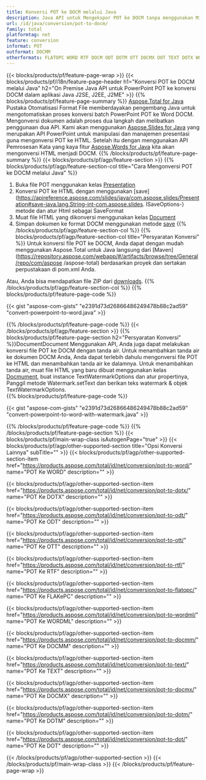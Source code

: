 ```yaml
---
title: Konversi POT ke DOCM melalui Java
description: Java API untuk Mengekspor POT ke DOCM tanpa menggunakan Microsoft Word atau PowerPoint
url: /id/java/conversion/pot-to-docm/
family: total
platformtag: net
feature: conversion
informat: POT
outformat: DOCMM
otherformats: FLATOPC WORD RTF DOCM ODT DOTM OTT DOCMX DOT TEXT DOTX WORDML
---
```

{{< blocks/products/pf/feature-page-wrap >}}
{{< blocks/products/pf/i18n/feature-page-header h1="Konversi POT ke DOCM melalui Java" h2="On Premise Java API untuk PowerPoint POT ke konversi DOCM dalam aplikasi Java J2SE, J2EE, J2ME" >}}
{{% blocks/products/pf/feature-page-summary %}}
[Aspose.Total for Java](https://products.aspose.com/total/java/) Pustaka Otomatisasi Format File memberdayakan pengembang Java untuk mengotomatiskan proses konversi batch PowerPoint POT ke Word DOCM. Mengonversi dokumen adalah proses dua langkah dan melibatkan penggunaan dua API. Kami akan menggunakan [Aspose.Slides for Java](https://products.aspose.com/slides/java/) yang merupakan API PowerPoint untuk manipulasi dan manajemen presentasi guna mengonversi POT ke HTML. Setelah itu dengan menggunakan API Pemrosesan Kata yang kaya fitur [Aspose.Words for Java](https://products.aspose.com/words/java/) kita akan mengonversi HTML menjadi DOCM.
{{% /blocks/products/pf/feature-page-summary  %}}
{{< blocks/products/pf/agp/feature-section >}}
{{% blocks/products/pf/agp/feature-section-col title="Cara Mengonversi POT ke DOCM melalui Java" %}}
1. Buka file POT menggunakan kelas [Presentation](https://apireference.aspose.com/slides/java/com.aspose.slides/Presentation)
2. Konversi POT ke HTML dengan menggunakan [save](https://apireference.aspose.com/slides/java/com.aspose.slides/Presentation#save-java.lang.String-int-com.aspose.slides. ISaveOptions-) metode dan atur Html sebagai SaveFormat
3. Muat file HTML yang dikonversi menggunakan kelas [Document](https://apireference.aspose.com/words/java/com.aspose.words/Document)
4. Simpan dokumen ke format DOCM menggunakan metode [save](https://apireference.aspose.com/words/java/com.aspose.words/Document#save(java.lang.String,int))
{{% /blocks/products/pf/agp/feature-section-col %}}
{{% blocks/products/pf/agp/feature-section-col title="Persyaratan Konversi" %}}
Untuk konversi file POT ke DOCM, Anda dapat dengan mudah menggunakan Aspose.Total untuk Java langsung dari [Maven](https://repository.aspose.com/webapp/#/artifacts/browse/tree/General/repo/com/aspose /aspose-total) berdasarkan proyek dan sertakan perpustakaan di pom.xml Anda.

Atau, Anda bisa mendapatkan file ZIP dari [downloads](https://downloads.aspose.com/total/java).
{{% /blocks/products/pf/agp/feature-section-col %}}
{{% blocks/products/pf/feature-page-code %}}

{{< gist "aspose-com-gists" "e2391d73d26866486249478b88c2ad59" "convert-powerpoint-to-word.java" >}}


{{% /blocks/products/pf/feature-page-code %}}
{{< /blocks/products/pf/agp/feature-section >}}
{{% blocks/products/pf/feature-page-section  h2="Persyaratan Konversi" %}}DocumentDocument
Menggunakan API, Anda juga dapat melakukan konversi file POT ke DOCM dengan tanda air. Untuk menambahkan tanda air ke dokumen DOCM Anda, Anda dapat terlebih dahulu mengonversi file POT ke HTML dan menambahkan tanda air ke dalamnya. Untuk menambahkan tanda air, muat file HTML yang baru dibuat menggunakan kelas [Docmument](https://apireference.aspose.com/words/java/com.aspose.words/Docmument), buat instance TextWatermarkOptions dan atur propertinya, Panggil metode Watermark.setText dan berikan teks watermark & objek TextWatermarkOptions.  
{{% blocks/products/pf/feature-page-code %}}

{{< gist "aspose-com-gists" "e2391d73d26866486249478b88c2ad59" "convert-powerpoint-to-word-with-watermark.java" >}}

{{% /blocks/products/pf/feature-page-code  %}}
{{% /blocks/products/pf/feature-page-section %}}
{{< blocks/products/pf/main-wrap-class isAutogenPage="true" >}}
{{< blocks/products/pf/agp/other-supported-section title="Opsi Konversi Lainnya" subTitle="" >}}
{{< blocks/products/pf/agp/other-supported-section-item href="https://products.aspose.com/total/id/net/conversion/pot-to-word/" name="POT Ke WORD" description="" >}}

{{< blocks/products/pf/agp/other-supported-section-item href="https://products.aspose.com/total/id/net/conversion/pot-to-dotx/" name="POT Ke DOTX" description="" >}}

{{< blocks/products/pf/agp/other-supported-section-item href="https://products.aspose.com/total/id/net/conversion/pot-to-odt/" name="POT Ke ODT" description="" >}}

{{< blocks/products/pf/agp/other-supported-section-item href="https://products.aspose.com/total/id/net/conversion/pot-to-ott/" name="POT Ke OTT" description="" >}}

{{< blocks/products/pf/agp/other-supported-section-item href="https://products.aspose.com/total/id/net/conversion/pot-to-rtf/" name="POT Ke RTF" description="" >}}

{{< blocks/products/pf/agp/other-supported-section-item href="https://products.aspose.com/total/id/net/conversion/pot-to-flatopc/" name="POT Ke FLAKePC" description="" >}}

{{< blocks/products/pf/agp/other-supported-section-item href="https://products.aspose.com/total/id/net/conversion/pot-to-wordml/" name="POT Ke WORDML" description="" >}}

{{< blocks/products/pf/agp/other-supported-section-item href="https://products.aspose.com/total/id/net/conversion/pot-to-docmm/" name="POT Ke DOCMM" description="" >}}

{{< blocks/products/pf/agp/other-supported-section-item href="https://products.aspose.com/total/id/net/conversion/pot-to-text/" name="POT Ke TEXT" description="" >}}

{{< blocks/products/pf/agp/other-supported-section-item href="https://products.aspose.com/total/id/net/conversion/pot-to-docmx/" name="POT Ke DOCMX" description="" >}}

{{< blocks/products/pf/agp/other-supported-section-item href="https://products.aspose.com/total/id/net/conversion/pot-to-dotm/" name="POT Ke DOTM" description="" >}}

{{< blocks/products/pf/agp/other-supported-section-item href="https://products.aspose.com/total/id/net/conversion/pot-to-dot/" name="POT Ke DOT" description="" >}}


{{< /blocks/products/pf/agp/other-supported-section >}}
{{< /blocks/products/pf/main-wrap-class >}}
{{< /blocks/products/pf/feature-page-wrap >}}